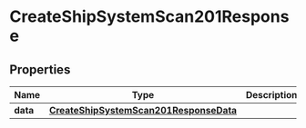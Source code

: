 

# CreateShipSystemScan201Response



## Properties

| Name | Type | Description | Notes |
|------------ | ------------- | ------------- | -------------|
|**data** | [**CreateShipSystemScan201ResponseData**](CreateShipSystemScan201ResponseData.md) |  |  |



